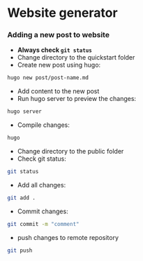 # Website generator
### Adding a new post to website
* **Always check `git status`**
* Change directory to the quickstart folder
* Create new post using hugo:
```bash
hugo new post/post-name.md
```
* Add content to the new post
* Run hugo server to preview the changes:
```bash
hugo server
```
* Compile changes:
```bash
hugo
```
* Change directory to the public folder
* Check git status:
```bash
git status
```
* Add all changes:
```bash
git add .
```
* Commit changes:
```bash
git commit -m "comment"
```
* push changes to remote repository
```bash
git push
```